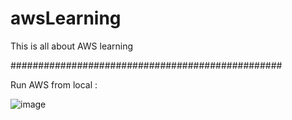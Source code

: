 # awsLearning
This is all about AWS learning

#################################################

Run AWS from local : 


![image](https://user-images.githubusercontent.com/40429093/234918347-8e831798-ec45-40ed-a526-555922294d11.png)
